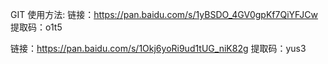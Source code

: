 GIT 使用方法: 链接：https://pan.baidu.com/s/1yBSDO_4GV0gpKf7QiYFJCw 提取码：o1t5

链接：https://pan.baidu.com/s/1Okj6yoRi9ud1tUG_niK82g 提取码：yus3